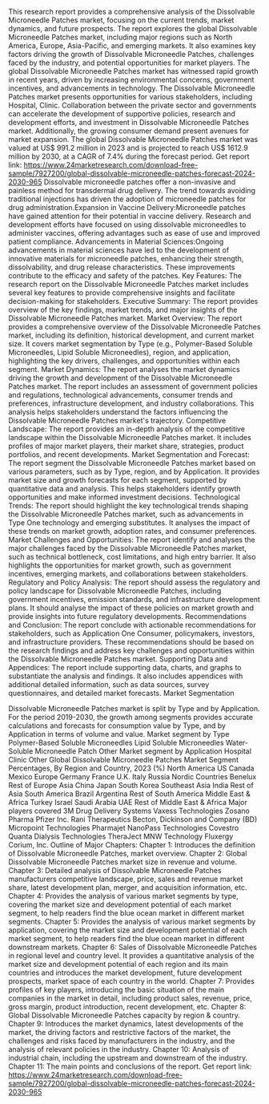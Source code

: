 This research report provides a comprehensive analysis of the Dissolvable Microneedle Patches market, focusing on the current trends, market dynamics, and future prospects. The report explores the global Dissolvable Microneedle Patches market, including major regions such as North America, Europe, Asia-Pacific, and emerging markets. It also examines key factors driving the growth of Dissolvable Microneedle Patches, challenges faced by the industry, and potential opportunities for market players.
The global Dissolvable Microneedle Patches market has witnessed rapid growth in recent years, driven by increasing environmental concerns, government incentives, and advancements in technology. The Dissolvable Microneedle Patches market presents opportunities for various stakeholders, including Hospital, Clinic. Collaboration between the private sector and governments can accelerate the development of supportive policies, research and development efforts, and investment in Dissolvable Microneedle Patches market. Additionally, the growing consumer demand present avenues for market expansion.
The global Dissolvable Microneedle Patches market was valued at US$ 991.2 million in 2023 and is projected to reach US$ 1612.9 million by 2030, at a CAGR of 7.4% during the forecast period.
Get report link: https://www.24marketresearch.com/download-free-sample/7927200/global-dissolvable-microneedle-patches-forecast-2024-2030-965 
Dissolvable microneedle patches offer a non-invasive and painless method for transdermal drug delivery. The trend towards avoiding traditional injections has driven the adoption of microneedle patches for drug administration.Expansion in Vaccine Delivery:Microneedle patches have gained attention for their potential in vaccine delivery. Research and development efforts have focused on using dissolvable microneedles to administer vaccines, offering advantages such as ease of use and improved patient compliance.
Advancements in Material Sciences:Ongoing advancements in material sciences have led to the development of innovative materials for microneedle patches, enhancing their strength, dissolvability, and drug release characteristics. These improvements contribute to the efficacy and safety of the patches.
Key Features:
The research report on the Dissolvable Microneedle Patches market includes several key features to provide comprehensive insights and facilitate decision-making for stakeholders.
Executive Summary: The report provides overview of the key findings, market trends, and major insights of the Dissolvable Microneedle Patches market.
Market Overview: The report provides a comprehensive overview of the Dissolvable Microneedle Patches market, including its definition, historical development, and current market size. It covers market segmentation by Type (e.g., Polymer-Based Soluble Microneedles, Lipid Soluble Microneedles), region, and application, highlighting the key drivers, challenges, and opportunities within each segment.
Market Dynamics: The report analyses the market dynamics driving the growth and development of the Dissolvable Microneedle Patches market. The report includes an assessment of government policies and regulations, technological advancements, consumer trends and preferences, infrastructure development, and industry collaborations. This analysis helps stakeholders understand the factors influencing the Dissolvable Microneedle Patches market's trajectory.
Competitive Landscape: The report provides an in-depth analysis of the competitive landscape within the Dissolvable Microneedle Patches market. It includes profiles of major market players, their market share, strategies, product portfolios, and recent developments.
Market Segmentation and Forecast: The report segment the Dissolvable Microneedle Patches market based on various parameters, such as by Type, region, and by Application. It provides market size and growth forecasts for each segment, supported by quantitative data and analysis. This helps stakeholders identify growth opportunities and make informed investment decisions.
Technological Trends: The report should highlight the key technological trends shaping the Dissolvable Microneedle Patches market, such as advancements in Type One technology and emerging substitutes. It analyses the impact of these trends on market growth, adoption rates, and consumer preferences.
Market Challenges and Opportunities: The report identify and analyses the major challenges faced by the Dissolvable Microneedle Patches market, such as technical bottleneck, cost limitations, and high entry barrier. It also highlights the opportunities for market growth, such as government incentives, emerging markets, and collaborations between stakeholders.
Regulatory and Policy Analysis: The report should assess the regulatory and policy landscape for Dissolvable Microneedle Patches, including government incentives, emission standards, and infrastructure development plans. It should analyse the impact of these policies on market growth and provide insights into future regulatory developments.
Recommendations and Conclusion: The report conclude with actionable recommendations for stakeholders, such as Application One Consumer, policymakers, investors, and infrastructure providers. These recommendations should be based on the research findings and address key challenges and opportunities within the Dissolvable Microneedle Patches market.
Supporting Data and Appendices: The report include supporting data, charts, and graphs to substantiate the analysis and findings. It also includes appendices with additional detailed information, such as data sources, survey questionnaires, and detailed market forecasts.
Market Segmentation

Dissolvable Microneedle Patches market is split by Type and by Application. For the period 2019-2030, the growth among segments provides accurate calculations and forecasts for consumption value by Type, and by Application in terms of volume and value.
Market segment by Type
Polymer-Based Soluble Microneedles
Lipid Soluble Microneedles
Water-Soluble Microneedle Patch
Other
Market segment by Application
Hospital
Clinic
Other
Global Dissolvable Microneedle Patches Market Segment Percentages, By Region and Country, 2023 (%)
North America
US
Canada
Mexico
Europe
Germany
France
U.K.
Italy
Russia
Nordic Countries
Benelux
Rest of Europe
Asia
China
Japan
South Korea
Southeast Asia
India
Rest of Asia
South America
Brazil
Argentina
Rest of South America
Middle East & Africa
Turkey
Israel
Saudi Arabia
UAE
Rest of Middle East & Africa
Major players covered
3M Drug Delivery Systems
Vaxess Technologies
Zosano Pharma
Pfizer Inc.
Rani Therapeutics
Becton, Dickinson and Company (BD)
Micropoint Technologies
Pharmajet
NanoPass Technologies
Covestro
Quanta Dialysis Technologies
TheraJect
MNW Technology
Fluxergy
Corium, Inc.
Outline of Major Chapters:
Chapter 1: Introduces the definition of Dissolvable Microneedle Patches, market overview.
Chapter 2: Global Dissolvable Microneedle Patches market size in revenue and volume.
Chapter 3: Detailed analysis of Dissolvable Microneedle Patches manufacturers competitive landscape, price, sales and revenue market share, latest development plan, merger, and acquisition information, etc.
Chapter 4: Provides the analysis of various market segments by type, covering the market size and development potential of each market segment, to help readers find the blue ocean market in different market segments.
Chapter 5: Provides the analysis of various market segments by application, covering the market size and development potential of each market segment, to help readers find the blue ocean market in different downstream markets.
Chapter 6: Sales of Dissolvable Microneedle Patches in regional level and country level. It provides a quantitative analysis of the market size and development potential of each region and its main countries and introduces the market development, future development prospects, market space of each country in the world.
Chapter 7: Provides profiles of key players, introducing the basic situation of the main companies in the market in detail, including product sales, revenue, price, gross margin, product introduction, recent development, etc.
Chapter 8: Global Dissolvable Microneedle Patches capacity by region & country.
Chapter 9: Introduces the market dynamics, latest developments of the market, the driving factors and restrictive factors of the market, the challenges and risks faced by manufacturers in the industry, and the analysis of relevant policies in the industry.
Chapter 10: Analysis of industrial chain, including the upstream and downstream of the industry.
Chapter 11: The main points and conclusions of the report.
Get report link: https://www.24marketresearch.com/download-free-sample/7927200/global-dissolvable-microneedle-patches-forecast-2024-2030-965 
